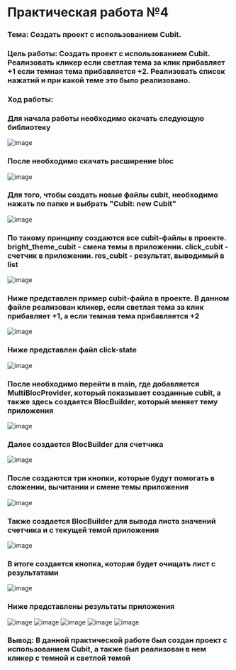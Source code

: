# Практическая работа №4

### Тема: Создать проект с использованием Cubit.
### Цель работы: Создать проект с использованием Cubit. Реализовать кликер если светлая тема за клик прибавляет +1 если темная тема прибавляется +2. Реализовать список нажатий и при какой теме это было реализовано.
###
### Ход работы:
### Для начала работы необходимо скачать следующую библиотеку
![image](https://user-images.githubusercontent.com/99389490/205529705-859a6671-c4b1-40ee-b0c3-74b8b45b03e0.png)
###
### После необходимо скачать расширение bloc
![image](https://user-images.githubusercontent.com/99389490/205529301-b9ae07d7-f712-42bc-9f77-84163087cb51.png)
###
### Для того, чтобы создать новые файлы cubit, необходимо нажать по папке и выбрать "Cubit: new Cubit"
![image](https://user-images.githubusercontent.com/99389490/205529433-9b34369f-a28d-40a3-8e01-5a4cc18b66a9.png)
###
### По такому принципу создаются все cubit-файлы в проекте. bright_theme_cubit - смена темы в приложении. click_cubit - счетчик в приложении. res_cubit - результат, выводимый в list
![image](https://user-images.githubusercontent.com/99389490/205529623-2084a309-9118-4f87-8e90-096baa130b5d.png)
###
### Ниже представлен пример cubit-файла в проекте. В данном файле реализован кликер, если светлая тема за клик прибавляет +1, а если темная тема прибавляется +2
![image](https://user-images.githubusercontent.com/99389490/205529886-c5273fa4-8b2e-4660-a5d0-3a8e02a05853.png)
###
### Ниже представлен файл click-state
![image](https://user-images.githubusercontent.com/99389490/205530087-f80a48ae-c211-45cd-b7cc-d4221ac5f9c4.png)
###
### После необходимо перейти в main, где добавляется MultiBlocProvider, который показывает созданные cubit, а также здесь создается BlocBuilder, который меняет тему приложения
![image](https://user-images.githubusercontent.com/99389490/205530317-4493dd09-50b7-4a07-8240-271de5b3c452.png)
###
### Далее создается BlocBuilder для счетчика
![image](https://user-images.githubusercontent.com/99389490/205530449-1f671138-3878-4f54-8263-53c69182201d.png)
###
### После создаются три кнопки, которые будут помогать в сложении, вычитании и смене темы приложения
![image](https://user-images.githubusercontent.com/99389490/205530561-39b8f603-099a-4dac-a8e6-15f37a100254.png)
###
### Также создается BlocBuilder для вывода листа значений счетчика и с текущей темой приложения
![image](https://user-images.githubusercontent.com/99389490/205530749-6230c31e-4af3-4ba8-9c90-49a3d80dabf5.png)
###
### В итоге создается кнопка, которая будет очищать лист с результатами
![image](https://user-images.githubusercontent.com/99389490/205530849-a3d2d3e2-af83-402d-a114-aa40aa3a2eb9.png)
###
### Ниже представлены результаты приложения
![image](https://user-images.githubusercontent.com/99389490/205643355-3300d29b-b60f-4c3b-90e9-20cf62bb9845.png)
![image](https://user-images.githubusercontent.com/99389490/205643480-99564cfd-59be-4626-aa3b-2881f7144db4.png)
![image](https://user-images.githubusercontent.com/99389490/205643525-42d43ab2-e0af-4afa-8d77-8771effe1680.png)
![image](https://user-images.githubusercontent.com/99389490/205643576-89dce47d-dfb2-4f90-94e8-0a369c5b47ac.png)
![image](https://user-images.githubusercontent.com/99389490/205643617-f3ab395b-d954-4fe5-bc1c-5218ae19a49e.png)
### Вывод: В данной практической работе был создан проект с использованием Cubit, а также был реализован в нем кликер с темной и светлой темой
